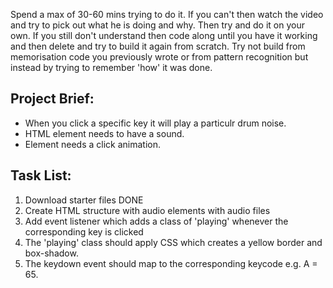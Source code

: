 Spend a max of 30-60 mins trying to do it. If you can't then watch the video and try to pick out what he is doing and why. Then try and do it on your own. If you still don't understand then code along until you have it working and then delete and try to build it again from scratch. Try not build from memorisation code you previously wrote or from pattern recognition but instead by trying to remember 'how' it was done.

## Project Brief:

- When you click a specific key it will play a particulr drum noise.
- HTML element needs to have a sound.
- Element needs a click animation.

## Task List:


1. Download starter files DONE
2. Create HTML structure with audio elements with audio files
3. Add event listener which adds a class of 'playing' whenever the corresponding key is clicked
4. The 'playing' class should apply CSS which creates a yellow border and box-shadow. 
5. The keydown event should map to the corresponding keycode e.g. A = 65.